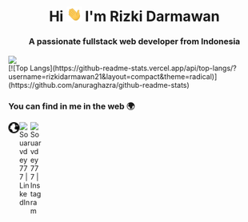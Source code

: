 
<h1 align="center">Hi  <img src="https://raw.githubusercontent.com/ABSphreak/ABSphreak/master/gifs/Hi.gif" width="30px"> I'm Rizki Darmawan</h1>
<h3 align="center">A passionate fullstack web developer from Indonesia</h3>


<a href="https://github.com/rizkidarmawan21">
  <img align="center" src="https://github-readme-stats.vercel.app/api?username=rizkidarmawan21&show_icons=true&hide_border=true&count_private=true&theme=radical" />
</a>

<br />
[![Top Langs](https://github-readme-stats.vercel.app/api/top-langs/?username=rizkidarmawan21&layout=compact&theme=radical)](https://github.com/anuraghazra/github-readme-stats)

### You can find in me in the web 🌍
[<img align="left" alt="Souarvdey777" width="22px" src="https://raw.githubusercontent.com/iconic/open-iconic/master/svg/globe.svg" />][website]
[<img align="left" alt="Souarvdey777 | LinkedIn" width="22px" src="https://cdn.jsdelivr.net/npm/simple-icons@v3/icons/linkedin.svg" />][linkedin]
[<img align="left" alt="Souarvdey777 | Instagram" width="22px" src="https://cdn.jsdelivr.net/npm/simple-icons@v3/icons/instagram.svg" />][instagram]


[website]: https://rizkidarmawan21.github.io/
[instagram]: https://www.instagram.com/rizkidarmawan_21/
[linkedin]: https://www.linkedin.com/in/rizki-darmawan-51b814220/

